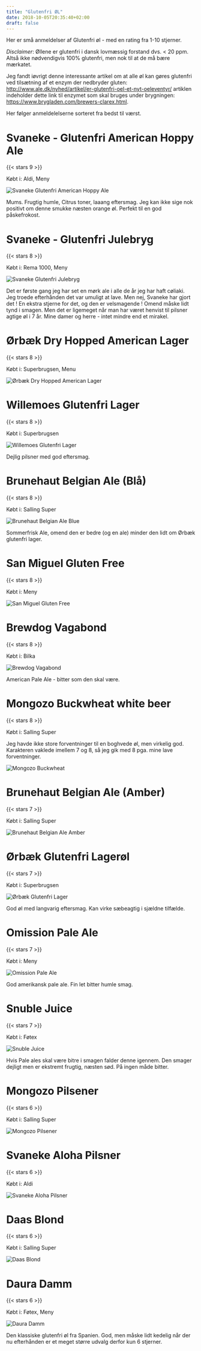 ```yaml
---
title: "Glutenfri ØL"
date: 2018-10-05T20:35:40+02:00
draft: false
---
```

Her er små anmeldelser af Glutenfri øl - med en rating fra 1-10 stjerner.

*Disclaimer*: Øllene er glutenfri i dansk lovmæssig forstand dvs. < 20 ppm.
Altså ikke nødvendigvis 100% glutenfri, men nok til at de må bære mærkatet.

Jeg fandt iøvrigt denne interessante artikel om at alle øl kan gøres glutenfri ved tilsætning af et enzym der nedbryder gluten:
<http://www.ale.dk/nyhed/artikel/er-glutenfri-oel-et-nyt-oeleventyr/> artiklen indeholder dette link til enzymet som skal bruges under 
brygningen: <https://www.brygladen.com/brewers-clarex.html>.

Her følger anmeldelelserne sorteret fra bedst til værst.


# Svaneke - Glutenfri American Hoppy Ale
{{< stars 9 >}}

Købt i: Aldi, Meny

![Svaneke Glutenfri American Hoppy Ale](images/beer/SvanekeHoppyAle.jpg)

Mums. Frugtig humle, Citrus toner, laaang eftersmag. Jeg kan ikke sige nok positivt om denne smukke næsten orange øl.
Perfekt til en god påskefrokost.

# Svaneke - Glutenfri Julebryg
{{< stars 8 >}}

Købt i: Rema 1000, Meny

![Svaneke Glutenfri Julebryg](images/beer/SvanekeGlutenfriJulebryg.jpg)

Det er første gang jeg har set en mørk ale i alle de år jeg har haft cøliaki. Jeg troede efterhånden det
var umuligt at lave. Men nej, Svaneke har gjort det ! En ekstra stjerne for det, og den er velsmagende ! Omend måske lidt tynd i smagen. Men det er ligemeget når man har været henvist til pilsner agtige øl i 7 år.
Mine damer og herre - intet mindre end et mirakel.

# Ørbæk Dry Hopped American Lager
{{< stars 8 >}}

Købt i: Superbrugsen, Menu

![Ørbæk Dry Hopped American Lager](images/beer/OerbaekDryHoppedLager.jpg)

# Willemoes Glutenfri Lager
{{< stars 8 >}}

Købt i: Superbrugsen

![Willemoes Glutenfri Lager](images/beer/WillemoesLager.jpg)

Dejlig pilsner med god eftersmag. 

# Brunehaut Belgian Ale (Blå)
{{< stars 8 >}}

Købt i: Salling Super

![Brunehaut Belgian Ale Blue](images/beer/BrunehautBlue.jpg)

Sommerfrisk Ale, omend den er bedre (og en ale) minder den lidt om Ørbæk glutenfri lager.

# San Miguel Gluten Free
{{< stars 8 >}}

Købt i: Meny

![San Miguel Gluten Free](images/beer/SanMiguel.jpg)

# Brewdog Vagabond
{{< stars 8 >}}

Købt i: Bilka

![Brewdog Vagabond](images/beer/BrewDogVagabond.jpg)

American Pale Ale - bitter som den skal være. 

# Mongozo Buckwheat white beer
{{< stars 8 >}}

Købt i: Salling Super

Jeg havde ikke store forventninger til en boghvede øl, men virkelig god. Karakteren vaklede imellem 7 og 8, så jeg gik med 8 pga. mine lave forventninger.

![Mongozo Buckwheat](images/beer/MongozoBuckwheat.jpg)

# Brunehaut Belgian Ale (Amber)
{{< stars 7 >}}

Købt i: Salling Super

![Brunehaut Belgian Ale Amber](images/beer/Brunehaut.jpg)

# Ørbæk Glutenfri Lagerøl
{{< stars 7 >}}

Købt i: Superbrugsen

![Ørbæk Glutenfri Lager](images/beer/OerbaekLager.jpg)

God øl med langvarig eftersmag. Kan virke sæbeagtig i sjældne tilfælde.

# Omission Pale Ale
{{< stars 7 >}}

Købt i: Meny

![Omission Pale Ale](images/beer/OmissionPaleAle.jpg)

God amerikansk pale ale. Fin let bitter humle smag.

# Snuble Juice
{{< stars 7 >}}

Købt i: Føtex

![Snuble Juice](images/beer/SnubleJuice.jpg)

Hvis Pale ales skal være bitre i smagen falder denne igennem. Den smager dejligt men er ekstremt frugtig, næsten sød. 
På ingen måde bitter.

# Mongozo Pilsener
{{< stars 6 >}}

Købt i: Salling Super

![Mongozo Pilsener](images/beer/MongozoPilsener.jpg)

# Svaneke Aloha Pilsner
{{< stars 6 >}}

Købt i: Aldi

![Svaneke Aloha Pilsner](images/beer/SvanekeAlohaPilsner.jpg)

# Daas Blond
{{< stars 6 >}}

Købt i: Salling Super

![Daas Blond](images/beer/DaasBlonde.jpg)

# Daura Damm
{{< stars 6 >}}

Købt i: Føtex, Meny

![Daura Damm](images/beer/DauraDamm.jpg)

Den klassiske glutenfri øl fra Spanien. God, men måske lidt kedelig når der nu efterhånden er et meget større udvalg derfor kun 6 stjerner.



